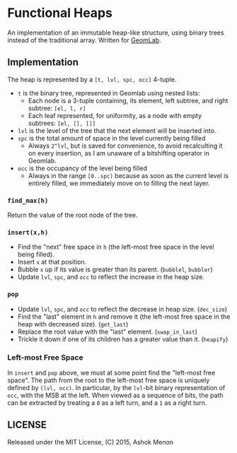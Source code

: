 # Functional Heaps
An implementation of an immutable heap-like structure, using binary trees instead of the traditional array. 
Written for [GeomLab](http://www.cs.ox.ac.uk/geomlab/home.html). 

## Implementation
The heap is represented by a `[t, lvl, spc, occ]` 4-tuple.
 * `t` is the binary tree, represented in Geomlab using nested lists:
    * Each node is a 3-tuple containing, its element, left subtree, and right subtree: `[el, l, r]`
    * Each leaf represented, for uniformity, as a node with empty subtrees: `[el, [], []]`
 * `lvl` is the level of the tree that the next element will be inserted into.
 * `spc` is the total amount of space in the level currently being filled 
    * Always `2^lvl`, but is saved for convenience, to avoid recalculting it on every insertion, as I am unaware of
      a bitshifting operator in Geomlab.
 * `occ` is the occupancy of the level being filled
    * Always in the range `[0..spc)` because as soon as the current level is entirely filled, we immediately move
     on to filling the next layer.

### `find_max(h)`
Return the value of the root node of the tree.

### `insert(x,h)`
 * Find the "next" free space in `h` (the left-most free space in the level being filled).
 * Insert `x` at that position.
 * Bubble `x` up if its value is greater than its parent. (`bubblel`, `bubbler`)
 * Update `lvl`, `spc`, and `occ` to reflect the increase in the heap size.

### `pop`
 * Update `lvl`, `spc`, and `occ` to reflect the decrease in heap size. (`dec_size`)
 * Find the "last" element in `h` and remove it (the left-most free space in the heap with decreased size).
   (`get_last`)
 * Replace the root value with the "last" element. (`swap_in_last`)
 * Trickle it down if one of its children has a greater value than it. (`heapify`)

### Left-most Free Space
In `insert` and `pop` above, we must at some point find the "left-most free space". The path from the root to the
left-most free space is uniquely defined by `(lvl, occ)`. In particular, by the `lvl`-bit binary representation
of `occ`, with the MSB at the left. When viewed as a sequence of bits, the path can be extracted by treating a `0`
as a left turn, and a `1` as a right turn.

## LICENSE
Released under the MIT License, (C) 2015, Ashok Menon
